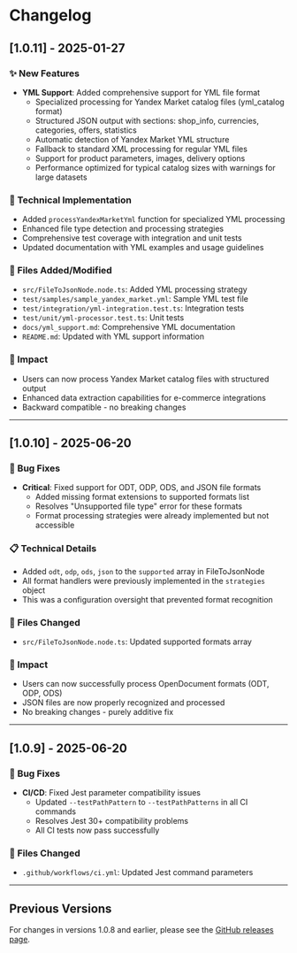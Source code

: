 # Changelog

## [1.0.11] - 2025-01-27

### ✨ New Features
- **YML Support**: Added comprehensive support for YML file format
  - Specialized processing for Yandex Market catalog files (yml_catalog format)
  - Structured JSON output with sections: shop_info, currencies, categories, offers, statistics
  - Automatic detection of Yandex Market YML structure
  - Fallback to standard XML processing for regular YML files
  - Support for product parameters, images, delivery options
  - Performance optimized for typical catalog sizes with warnings for large datasets

### 📄 Technical Implementation
- Added `processYandexMarketYml` function for specialized YML processing
- Enhanced file type detection and processing strategies
- Comprehensive test coverage with integration and unit tests
- Updated documentation with YML examples and usage guidelines

### 📁 Files Added/Modified
- `src/FileToJsonNode.node.ts`: Added YML processing strategy
- `test/samples/sample_yandex_market.yml`: Sample YML test file
- `test/integration/yml-integration.test.ts`: Integration tests
- `test/unit/yml-processor.test.ts`: Unit tests
- `docs/yml_support.md`: Comprehensive YML documentation
- `README.md`: Updated with YML support information

### 🎯 Impact
- Users can now process Yandex Market catalog files with structured output
- Enhanced data extraction capabilities for e-commerce integrations
- Backward compatible - no breaking changes

---

## [1.0.10] - 2025-06-20

### 🐛 Bug Fixes
- **Critical**: Fixed support for ODT, ODP, ODS, and JSON file formats
  - Added missing format extensions to supported formats list
  - Resolves "Unsupported file type" error for these formats
  - Format processing strategies were already implemented but not accessible

### 📋 Technical Details
- Added `odt`, `odp`, `ods`, `json` to the `supported` array in FileToJsonNode
- All format handlers were previously implemented in the `strategies` object
- This was a configuration oversight that prevented format recognition

### 🔧 Files Changed
- `src/FileToJsonNode.node.ts`: Updated supported formats array

### 🎯 Impact
- Users can now successfully process OpenDocument formats (ODT, ODP, ODS)
- JSON files are now properly recognized and processed
- No breaking changes - purely additive fix

---

## [1.0.9] - 2025-06-20

### 🐛 Bug Fixes
- **CI/CD**: Fixed Jest parameter compatibility issues
  - Updated `--testPathPattern` to `--testPathPatterns` in all CI commands
  - Resolves Jest 30+ compatibility problems
  - All CI tests now pass successfully

### 🔧 Files Changed
- `.github/workflows/ci.yml`: Updated Jest command parameters

---

## Previous Versions

For changes in versions 1.0.8 and earlier, please see the [GitHub releases page](https://github.com/mazixs/n8n-node-converter-documents/releases). 